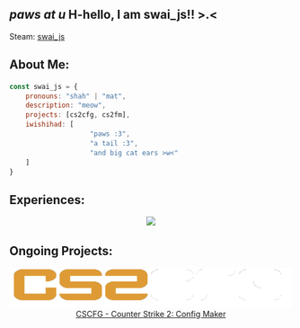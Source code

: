 ## *paws at u* H-hello, I am swai_js!! >.< 

Steam: [swai_js](https://steamcommunity.com/id/swai_js/)

## About Me:
```javascript
const swai_js = {
    pronouns: "shah" | "mat",
    description: "meow",
    projects: [cs2cfg, cs2fm],
    iwishihad: [
                    "paws :3",
                    "a tail :3",
                    "and big cat ears >w<"
    ]
}
```

## Experiences:
<p align="center">
  <a href="#">
    <img src="https://skillicons.dev/icons?i=php,nodejs,js,jquery,dotnet,cs" />
  </a>
</p>

## Ongoing Projects:
<div align=center>
	<a href="https://cscfg.net/">
		<img src="https://github.com/drytarius/drytarius/blob/main/logo/cs2cfg_colored.png?raw=true">
		<br>
		CSCFG - Counter Strike 2: Config Maker
	</a>
</div>
